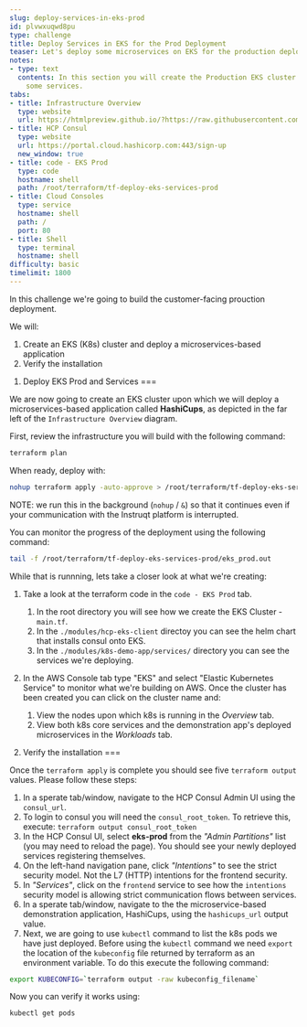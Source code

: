 ```yaml
---
slug: deploy-services-in-eks-prod
id: plvwxuqwd8pu
type: challenge
title: Deploy Services in EKS for the Prod Deployment
teaser: Let's deploy some microservices on EKS for the production deployment!
notes:
- type: text
  contents: In this section you will create the Production EKS cluster and deploy
    some services.
tabs:
- title: Infrastructure Overview
  type: website
  url: https://htmlpreview.github.io/?https://raw.githubusercontent.com/hashicorp/field-workshops-consul/master/instruqt-tracks/secure-service-networking-for-aws/assets/images/ssn4aws-infra-overview.html
- title: HCP Consul
  type: website
  url: https://portal.cloud.hashicorp.com:443/sign-up
  new_window: true
- title: code - EKS Prod
  type: code
  hostname: shell
  path: /root/terraform/tf-deploy-eks-services-prod
- title: Cloud Consoles
  type: service
  hostname: shell
  path: /
  port: 80
- title: Shell
  type: terminal
  hostname: shell
difficulty: basic
timelimit: 1800
---
```

In this challenge we're going to build the customer-facing prouction deployment.

We will:
1. Create an EKS (K8s) cluster and deploy a microservices-based application
2. Verify the installation



1) Deploy EKS Prod and Services
===

We are now going to create an EKS cluster upon which we will deploy a microservices-based application called **HashiCups**, as depicted in the far left of the `Infrastructure Overview` diagram.

First, review the infrastructure you will build with the following command:

```sh
terraform plan
```

When ready, deploy with:
```sh
nohup terraform apply -auto-approve > /root/terraform/tf-deploy-eks-services-prod/eks_prod.out &
```

NOTE: we run this in the background (`nohup` / `&`) so that it continues even if your communication with the Instruqt platform is interrupted.

You can monitor the progress of the deployment using the following command:

```sh
tail -f /root/terraform/tf-deploy-eks-services-prod/eks_prod.out
```

While that is runnning, lets take a closer look at what we're creating:
1. Take a look at the terraform code in the `code - EKS Prod` tab.
   1. In the root directory you will see how we create the EKS Cluster - `main.tf`.
   2. In the `./modules/hcp-eks-client` directoy you can see the helm chart that installs consul onto EKS.
   3. In the `./modules/k8s-demo-app/services/` directory you can see the services we're deploying.

2. In the AWS Console tab type "EKS" and select "Elastic Kubernetes Service" to monitor what we're building on AWS. Once the cluster has been created you can click on the cluster name and:
   1. View the nodes upon which k8s is running in the *Overview* tab.
   2. View both k8s core services and the demonstration app's deployed microservices in the *Workloads* tab.

2) Verify the installation
===

Once the `terraform apply` is complete you should see five `terraform output` values. Please follow these steps:

1. In a sperate tab/window, navigate to the HCP Consul Admin UI using the `consul_url`.
2. To login to consul you will need the `consul_root_token`. To retrieve this, execute: `terraform output consul_root_token`
3. In the HCP Consul UI, select **eks-prod** from the *"Admin Partitions"* list (you may need to reload the page). You should see your newly deployed services registering themselves.
4. On the left-hand navigation pane, click *"Intentions"* to see the strict security model. Not the L7 (HTTP) intentions for the frontend security.
5. In *"Services"*, click on the `frontend` service to see how the `intentions` security model is allowing strict communication flows between services.
6. In a sperate tab/window, navigate to the the microservice-based demonstration application, HashiCups, using the `hashicups_url` output value.
7. Next, we are going to use `kubectl` command to list the k8s pods we have just deployed. Before using the `kubectl` command we need `export` the location of the `kubeconfig` file returned by terraform as an environment variable. To do this execute the following command:

```sh
export KUBECONFIG=`terraform output -raw kubeconfig_filename`
```

Now you can verify it works using:
```sh
kubectl get pods
```
